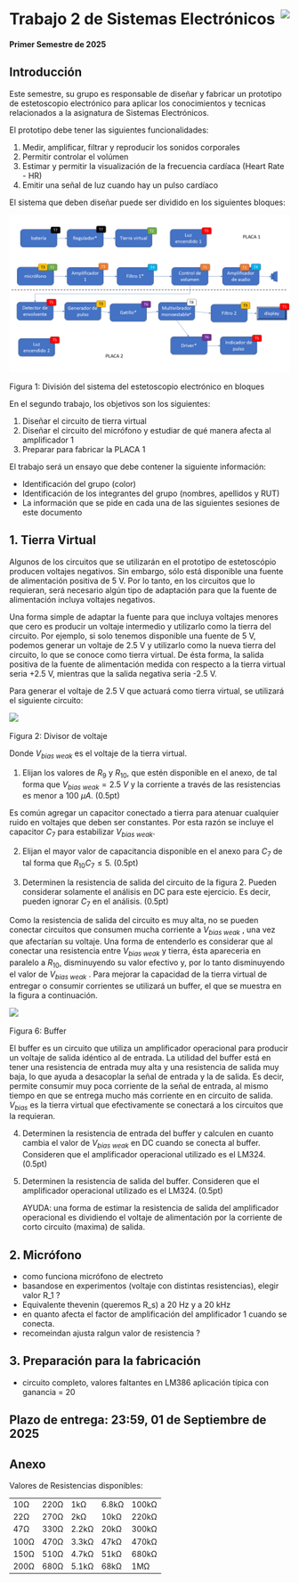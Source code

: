# <img src="https://julianodb.github.io/SISTEMAS_ELECTRONICOS_PARA_INGENIERIA_BIOMEDICA/img/logo_fing.png?raw=true" align="right" height="45"> Trabajo 2 de Sistemas Electrónicos

#### Primer Semestre de 2025

## Introducción

Este semestre, su grupo es responsable de diseñar y fabricar un prototipo de estetoscopio electrónico para aplicar los conocimientos y tecnicas relacionados a la asignatura de Sistemas Electrónicos.

El prototipo debe tener las siguientes funcionalidades:

1. Medir, amplificar, filtrar y reproducir los sonidos corporales
1. Permitir controlar el volúmen
1. Estimar y permitir la visualización de la frecuencia cardíaca (Heart Rate - HR)
1. Emitir una señal de luz cuando hay un pulso cardíaco

El sistema que deben diseñar puede ser dividido en los siguientes bloques:

![TX](../img/TX.png)

Figura 1: División del sistema del estetoscopio electrónico en bloques

En el segundo trabajo, los objetivos son los siguientes:

1. Diseñar el circuito de tierra virtual
1. Diseñar el circuito del micrófono y estudiar de qué manera afecta al amplificador 1
1. Preparar para fabricar la PLACA 1

El trabajo será un ensayo que debe contener la siguiente información:

- Identificación del grupo (color)
- Identificación de los integrantes del grupo (nombres, apellidos y RUT)
- La información que se pide en cada una de las siguientes sesiones de este documento

## 1. Tierra Virtual

Algunos de los circuitos que se utilizarán en el prototipo de estetoscópio producen voltajes negativos. Sin embargo, sólo está disponible una fuente de alimentación positiva de 5 V. Por lo tanto, en los circuitos que lo requieran, será necesario algún tipo de adaptación para que la fuente de alimentación incluya voltajes negativos.

Una forma simple de adaptar la fuente para que incluya voltajes menores que cero es producir un voltaje intermedio y utilizarlo como la tierra del circuito. Por ejemplo, si solo tenemos disponible una fuente de 5 V, podemos generar un voltaje de 2.5 V y utilizarlo como la nueva tierra del circuito, lo que se conoce como tierra virtual. De ésta forma, la salida positiva de la fuente de alimentación medida con respecto a la tierra virtual seria +2.5 V, mientras que la salida negativa seria -2.5 V.

Para generar el voltaje de 2.5 V que actuará como tierra virtual, se utilizará el siguiente circuito:

<img src="https://julianodb.github.io/electronic_circuits_diagrams/half_voltage_divider_b.png" width="250">

Figura 2: Divisor de voltaje

Donde $V_{bias\ weak}$ es el voltaje de la tierra virtual. 

1. Elijan los valores de $R_{9}$ y $R_{10}$, que estén disponible en el anexo, de tal forma que $V_{bias\ weak} = 2.5\ V$ y la corriente a través de las resistencias es menor a $100\ \mu A$. (0.5pt)

Es común agregar un capacitor conectado a tierra para atenuar cualquier ruido en voltajes que deben ser constantes. Por esta razón se incluye el capacitor $C_{7}$ para estabilizar $V_{bias\ weak}$.

2. Elijan el mayor valor de capacitancia disponible en el anexo para $C_{7}$ de tal forma que $R_{10} C_7  \leq 5$. (0.5pt)

3. Determinen la resistencia de salida del circuito de la figura 2. Pueden considerar solamente el análisis en DC para este ejercicio. Es decir, pueden ignorar $C_7$ en el análisis. (0.5pt)

Como la resistencia de salida del circuito es muy alta, no se pueden conectar circuitos que consumen mucha corriente a $V_{bias\ weak}$ , una vez que afectarían su voltaje. Una forma de entenderlo es considerar que al conectar una resistencia entre $V_{bias\ weak}$ y tierra, ésta apareceria en paralelo a $R_{10}$, disminuyendo su valor efectivo y, por lo tanto disminuyendo el valor de $V_{bias\ weak}$ . Para mejorar la capacidad de la tierra virtual de entregar o consumir corrientes se utilizará un buffer, el que se muestra en la figura a continuación.

<img src="https://julianodb.github.io/electronic_circuits_diagrams/buffer_vbias.png" width="300">

Figura 6: Buffer

El buffer es un circuito que utiliza un amplificador operacional para producir un voltaje de salida idéntico al de entrada. La utilidad del buffer está en tener una resistencia de entrada muy alta y una resistencia de salida muy baja, lo que ayuda a desacoplar la señal de entrada y la de salida. Es decir, permite consumir muy poca corriente de la señal de entrada, al mismo tiempo en que se entrega mucho más corriente en en circuito de salida. $V_{bias}$ es la tierra virtual que efectivamente se conectará a los circuitos que la requieran.

4. Determinen la resistencia de entrada del buffer y calculen en cuanto cambia el valor de $V_{bias\ weak}$ en DC cuando se conecta al buffer. Consideren que el amplificador operacional utilizado es el LM324. (0.5pt)

5. Determinen la resistencia de salida del buffer. Consideren que el amplificador operacional utilizado es el LM324. (0.5pt)

   AYUDA: una forma de estimar la resistencia de salida del amplificador operacional es dividiendo el voltaje de alimentación por la corriente de corto circuito (maxima) de salida.

## 2. Micrófono

- como funciona micrófono de electreto
- basandose en experimentos (voltaje con distintas resistencias), elegir valor R_1 ?
- Equivalente thevenin (queremos R_s) a 20 Hz y a 20 kHz
- en quanto afecta el factor de amplificación del amplificador 1 cuando se conecta.
- recomeindan ajusta ralgun valor de resistencia ?

## 3. Preparación para la fabricación

- circuito completo, valores faltantes en LM386 aplicación típica con ganancia = 20

## Plazo de entrega: 23:59, 01 de Septiembre de 2025

## Anexo

Valores de Resistencias disponibles:

|   |  |        |       |  |
|------|------|-----------|------------|-------|
| 10Ω  | 220Ω | 1kΩ       | 6.8kΩ      | 100kΩ |
| 22Ω  | 270Ω | 2kΩ       | 10kΩ       | 220kΩ |
| 47Ω  | 330Ω | 2.2kΩ     | 20kΩ       | 300kΩ |
| 100Ω | 470Ω | 3.3kΩ     | 47kΩ       | 470kΩ |
| 150Ω | 510Ω | 4.7kΩ     | 51kΩ       | 680kΩ |
| 200Ω | 680Ω | 5.1kΩ     | 68kΩ       | 1MΩ   |
